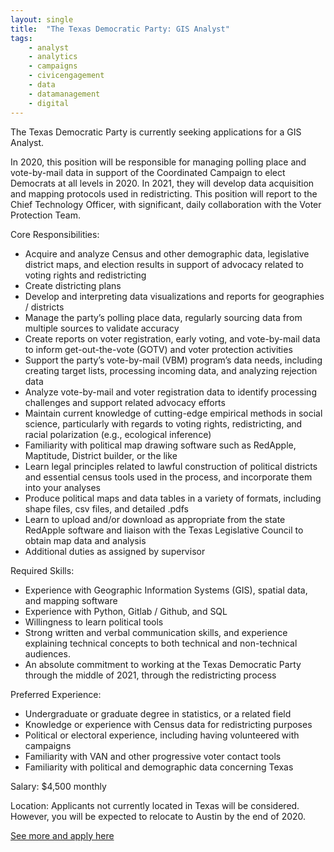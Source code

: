 ```yaml
---
layout: single
title:  "The Texas Democratic Party: GIS Analyst"
tags: 
    - analyst
    - analytics
    - campaigns
    - civicengagement
    - data
    - datamanagement
    - digital
---
```

The Texas Democratic Party is currently seeking applications for a GIS Analyst.

In 2020, this position will be responsible for managing polling place and vote-by-mail data in support of the Coordinated Campaign to elect Democrats at all levels in 2020. In 2021, they will develop data acquisition and mapping protocols used in redistricting. This position will report to the Chief Technology Officer, with significant, daily collaboration with the Voter Protection Team.

Core Responsibilities:
* Acquire and analyze Census and other demographic data, legislative district maps, and election results in support of advocacy related to voting rights and redistricting
* Create districting plans
* Develop and interpreting data visualizations and reports for geographies / districts
* Manage the party’s polling place data, regularly sourcing data from multiple sources to validate accuracy
* Create reports on voter registration, early voting, and vote-by-mail data to inform get-out-the-vote (GOTV) and voter protection activities
* Support the party’s vote-by-mail (VBM) program’s data needs, including creating target lists, processing incoming data, and analyzing rejection data
* Analyze vote-by-mail and voter registration data to identify processing challenges and support related advocacy efforts
* Maintain current knowledge of cutting-edge empirical methods in social science, particularly with regards to voting rights, redistricting, and racial polarization (e.g., ecological inference)
* Familiarity with political map drawing software such as RedApple, Maptitude, District builder, or the like
* Learn legal principles related to lawful construction of political districts and essential census tools used in the process, and incorporate them into your analyses
* Produce political maps and data tables in a variety of formats, including shape files, csv files, and detailed .pdfs
* Learn to upload and/or download as appropriate from the state RedApple software and liaison with the Texas Legislative Council to obtain map data and analysis
* Additional duties as assigned by supervisor

Required Skills:
* Experience with Geographic Information Systems (GIS), spatial data, and mapping software
* Experience with Python, Gitlab / Github, and SQL
* Willingness to learn political tools
* Strong written and verbal communication skills, and experience explaining technical concepts to both technical and non-technical audiences.
* An absolute commitment to working at the Texas Democratic Party through the middle of 2021, through the redistricting process

Preferred Experience:
* Undergraduate or graduate degree in statistics, or a related field
* Knowledge or experience with Census data for redistricting purposes
* Political or electoral experience, including having volunteered with campaigns
* Familiarity with VAN and other progressive voter contact tools
* Familiarity with political and demographic data concerning Texas

Salary: $4,500 monthly

Location: Applicants not currently located in Texas will be considered. However, you will be expected to relocate to Austin by the end of 2020.


[See more and apply here](https://www.texasdemocrats.org/work-with-us/#gis)
